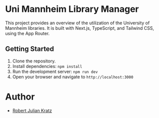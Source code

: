 # Uni Mannheim Library Manager

This project provides an overview of the utilization of the University of Mannheim libraries. It is built with Next.js, TypeScript, and Tailwind CSS, using the App Router.

## Getting Started

1.  Clone the repository.
2.  Install dependencies: `npm install`
3.  Run the development server: `npm run dev`
4.  Open your browser and navigate to `http://localhost:3000`

# Author

- [Robert Julian Kratz](https://github.com/robert-kratz)
